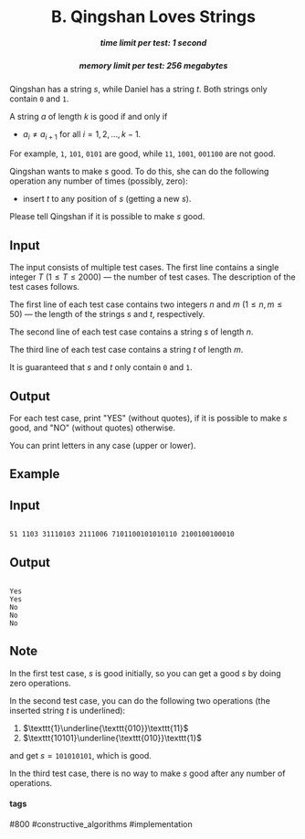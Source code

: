 <h1 style='text-align: center;'> B. Qingshan Loves Strings</h1>

<h5 style='text-align: center;'>time limit per test: 1 second</h5>
<h5 style='text-align: center;'>memory limit per test: 256 megabytes</h5>

Qingshan has a string $s$, while Daniel has a string $t$. Both strings only contain $\texttt{0}$ and $\texttt{1}$.

A string $a$ of length $k$ is good if and only if

* $a_i \ne a_{i+1}$ for all $i=1,2,\ldots,k-1$.

For example, $\texttt{1}$, $\texttt{101}$, $\texttt{0101}$ are good, while $\texttt{11}$, $\texttt{1001}$, $\texttt{001100}$ are not good.

Qingshan wants to make $s$ good. To do this, she can do the following operation any number of times (possibly, zero):

* insert $t$ to any position of $s$ (getting a new $s$).

Please tell Qingshan if it is possible to make $s$ good.

## Input

The input consists of multiple test cases. The first line contains a single integer $T$ ($1\le T\le 2000$) — the number of test cases. The description of the test cases follows.

The first line of each test case contains two integers $n$ and $m$ ($1 \le n,m \le 50$) — the length of the strings $s$ and $t$, respectively.

The second line of each test case contains a string $s$ of length $n$.

The third line of each test case contains a string $t$ of length $m$.

It is guaranteed that $s$ and $t$ only contain $\texttt{0}$ and $\texttt{1}$.

## Output

For each test case, print "YES" (without quotes), if it is possible to make $s$ good, and "NO" (without quotes) otherwise.

You can print letters in any case (upper or lower).

## Example

## Input


```

51 1103 31110103 2111006 7101100101010110 2100100100010
```
## Output


```

Yes
Yes
No
No
No

```
## Note

In the first test case, $s$ is good initially, so you can get a good $s$ by doing zero operations.

In the second test case, you can do the following two operations (the inserted string $t$ is underlined):

1. $\texttt{1}\underline{\texttt{010}}\texttt{11}$
2. $\texttt{10101}\underline{\texttt{010}}\texttt{1}$

and get $s = \texttt{101010101}$, which is good.

In the third test case, there is no way to make $s$ good after any number of operations.



#### tags 

#800 #constructive_algorithms #implementation 